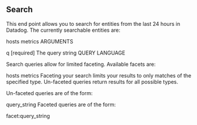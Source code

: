 ## Search
This end point allows you to search for entities from the last 24 hours in Datadog. The currently searchable entities are:

hosts
metrics
ARGUMENTS

q [required]
The query string
QUERY LANGUAGE

Search queries allow for limited faceting. Available facets are:

hosts
metrics
Faceting your search limits your results to only matches of the specified type. Un-faceted queries return results for all possible types.

Un-faceted queries are of the form:

query_string
Faceted queries are of the form:

facet:query_string